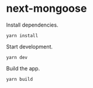 # next-mongoose

Install dependencies.

```
yarn install
```

Start development.

```
yarn dev
```

Build the app.

```
yarn build
```
